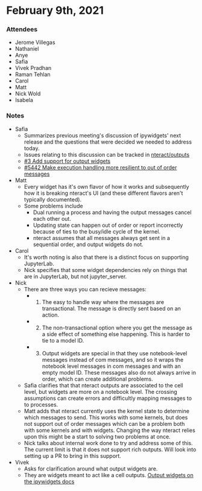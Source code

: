 # February 9th, 2021

### Attendees
- Jerome Villegas
- Nathaniel
- Anye
- Safia
- Vivek Pradhan
- Raman Tehlan
- Carol
- Matt
- Nick Wold
- Isabela

### Notes
- Safia
    - Summarizes previous meeting's discussion of ipywidgets' next release and the questions that were decided we needed to address today.
    - Issues relating to this discussion can be tracked in [nteract/outputs](https://github.com/nteract/outputs/issues)
    - [#3 Add support for output widgets ](https://github.com/nteract/outputs/issues/3)
    - [#5442 Make execution handling more resilient to out of order messages](https://github.com/nteract/nteract/issues/5442)
- Matt
    - Every widget has it's own flavor of how it works and subsequently how it is breaking nteract's UI (and these different flavors aren't typically documented).
    - Some problems include
        - Dual running a process and having the output messages cancel each other out.
        - Updating state can happen out of order or report incorrectly because of ties to the busy/idle cycle of the kernel.
        - nteract assumes that all messages always get sent in a sequential order, and output widgets do not.
- Carol
    - It's worth noting is also that there is a distinct focus on supporting JupyterLab. 
    - Nick specifies that some widget dependencies rely on things that are in JupyterLab, but not jupyter_server.
- Nick
    - There are three ways you can recieve messages: 
        - 1) The easy to handle way where the messages are transactional. The message is directly sent based on an action.
        - 2) The non-transactional option where you get the message as a side effect of something else happening. This is harder to tie to a model ID.
        - 3) Output widgets are special in that they use notebook-level messages instead of com messages, and so it wraps the notebook level messages in com messages and with an empty model ID. These messages also do not always arrive in order, which can create additional problems.
    - Safia clarifies that that nteract outputs are associated to the cell level, but widgets are more on a notebook level. The crossing assumptions can create errors and difficultly mapping messages to to processes.
    - Matt adds that nteract currently uses the kernel state to determine which messages to send. This works with some kernels, but does not support out of order messages which can be a problem both with some kernels and with widgets. Changing the way nteract relies upon this might be a start to solving two problems at once.
    - Nick talks about internal work done to try and address some of this. The current limit is that it does not support rich outputs. Will look into setting up a PR to bring in this support.
- Vivek 
    - Asks for clarification around what output widgets are.
    - They are widgets meant to act like a cell outputs. [Output widgets on the ipywidgets docs](https://ipywidgets.readthedocs.io/en/stable/examples/Output%20Widget.html)
